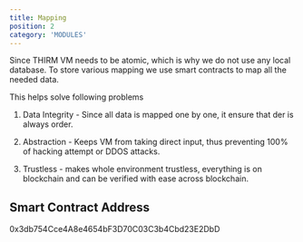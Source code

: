```yaml
---
title: Mapping
position: 2
category: 'MODULES'
---
```


Since THIRM VM needs to be atomic, which is why we do not use any local database. To store various mapping we use smart contracts to map all the needed data.


This helps solve following problems

1. Data Integrity - Since all data is mapped one by one, it ensure that der is always order.

2. Abstraction - Keeps VM from taking direct input, thus preventing 100% of hacking attempt or DDOS attacks.

3. Trustless - makes whole environment trustless, everything is on blockchain and can be verified with ease across blockchain.



## Smart Contract Address

0x3db754Cce4A8e4654bF3D70C03C3b4Cbd23E2DbD
